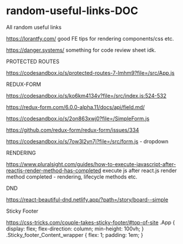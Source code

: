 # random-useful-links-DOC
All random useful links


https://lorantfy.com/      good FE tips for rendering components/css etc. 

https://danger.systems/    something for code review sheet idk.


PROTECTED ROUTES

https://codesandbox.io/s/protected-routes-7-lmhm9?file=/src/App.js



REDUX-FORM

https://codesandbox.io/s/ko6km4134v?file=/src/index.js:524-532

https://redux-form.com/6.0.0-alpha.11/docs/api/field.md/

https://codesandbox.io/s/2on863xwj0?file=/SimpleForm.js

https://github.com/redux-form/redux-form/issues/334

https://codesandbox.io/s/7ow3l2yn7j?file=/src/form.js  - dropdown




RENDERING

https://www.pluralsight.com/guides/how-to-execute-javascript-after-reactjs-render-method-has-completed      execute js after react.js render method completed - rendering, lifecycle methods etc.

DND

https://react-beautiful-dnd.netlify.app/?path=/story/board--simple

Sticky Footer

https://css-tricks.com/couple-takes-sticky-footer/#top-of-site
.App {
  display: flex;
  flex-direction: column;
  min-height: 100vh;
}
.Sticky_footer_Content_wrapper {
  flex: 1;
  padding: 1em;
}

